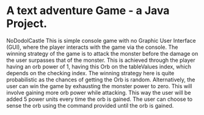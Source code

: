 # A text adventure Game - a Java Project.
NoDodolCastle 
This is simple console game with no Graphic User Interface (GUI), where the player interacts with the game via the console. 
The winning strategy of the game is to attack the monster before the damage on the user surpasses that of the monster. 
This is achieved through the player having an orb power of 1, having this Orb on the tableValues index, which depends on the checking index. 
The winning strategy here is quite probabilistic as the chances of getting the Orb is random. 
Alternatively, the user can win the game by exhausting the monster power to zero. This will involve gaining more orb power while attacking. 
This way the user will be added 5 power units every time the orb is gained. The user can choose to sense the orb using the command provided until the orb is gained.

